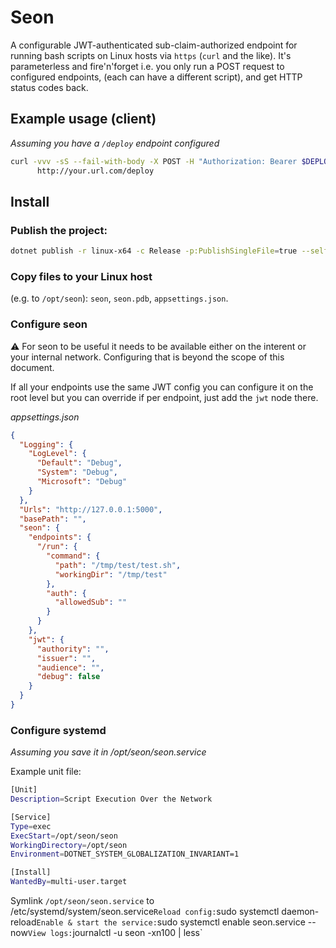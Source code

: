# Seon

A configurable JWT-authenticated sub-claim-authorized endpoint for running bash scripts on Linux hosts via `https` (`curl` and the like). It's parameterless and fire'n'forget i.e. you only run a POST request to configured endpoints, (each can have a different script), and get HTTP status codes back. 

## Example usage (client)

*Assuming you have a `/deploy` endpoint configured*

```sh
curl -vvv -sS --fail-with-body -X POST -H "Authorization: Bearer $DEPLOY_TOKEN" \
      http://your.url.com/deploy
```
## Install

### Publish the project:

```sh
dotnet publish -r linux-x64 -c Release -p:PublishSingleFile=true --self-contained -p:PublishTrimmed=true
```

### Copy files to your Linux host 

(e.g. to `/opt/seon`): `seon`, `seon.pdb`, `appsettings.json`.

### Configure seon

:warning: For seon to be useful it needs to be available either on the interent or your internal network. Configuring that is beyond the scope of this document.

If all your endpoints use the same JWT config you can configure it on the root level but you can override 
if per endpoint, just add the `jwt` node there.

*appsettings.json*

```json
{
  "Logging": {
    "LogLevel": {
      "Default": "Debug",
      "System": "Debug",
      "Microsoft": "Debug"
    }
  },
  "Urls": "http://127.0.0.1:5000",
  "basePath": "",
  "seon": {
    "endpoints": {
      "/run": {
        "command": {
          "path": "/tmp/test/test.sh",
          "workingDir": "/tmp/test"
        },
        "auth": {
          "allowedSub": ""
        }
      }
    },
    "jwt": {
      "authority": "",
      "issuer": "",
      "audience": "",
      "debug": false
    }
  }
}

```

### Configure systemd

*Assuming you save it in /opt/seon/seon.service*

Example unit file:

```sh
[Unit]
Description=Script Execution Over the Network

[Service]
Type=exec
ExecStart=/opt/seon/seon
WorkingDirectory=/opt/seon
Environment=DOTNET_SYSTEM_GLOBALIZATION_INVARIANT=1

[Install]
WantedBy=multi-user.target
```

Symlink `/opt/seon/seon.service` to /etc/systemd/system/seon.service`
Reload config: `sudo systemctl daemon-reload`
Enable & start the service: `sudo systemctl enable seon.service --now`
View logs: `journalctl -u seon -xn100 | less`
